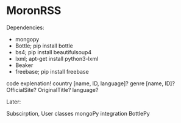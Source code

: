 MoronRSS
========

Dependencies:
- mongopy
- Bottle; 	pip install bottle
- bs4;		pip install beautifulsoup4
- lxml;		apt-get install python3-lxml
- Beaker
- freebase;	pip install freebase

code explenation!
country [name, ID, language]?
genre [name, ID]?
OfficialSite?
OriginalTitle?
language?

Later:

Subscirption, User classes
mongoPy integration
BottlePy
